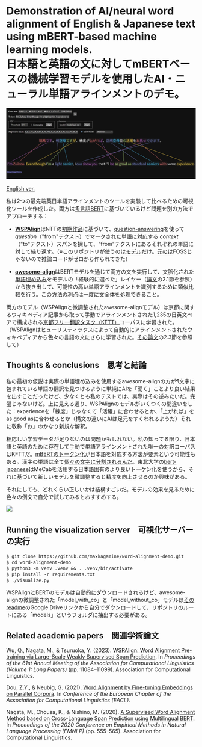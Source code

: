 # Demonstration of AI/neural word alignment of English & Japanese text using mBERT-based machine learning models.<br>日本語と英語の文に対してmBERTベースの機械学習モデルを使用したAI・ニューラル単語アラインメントのデモ｡

![](screenshot.png)

[English ver.](README.md)

私は2つの最先端英日単語アラインメントのツールを実験して比べるための可視化ツールを作成した。両方は[多言語BERT](https://research.google/blog/open-sourcing-bert-state-of-the-art-pre-training-for-natural-language-processing/)に基づいているけど問題を別の方法でアプローチする：

- [**WSPAlign**](https://github.com/qiyuw/WSPAlign)はNTTの[初期作品](https://github.com/nttcslab-nlp/word_align)に基づいて、[question-answering](https://medium.com/analytics-vidhya/question-answering-system-with-bert-ebe1130f8def)を使って _question_（"from"テクスト）でマークされた単語に対応する _context_（"to"テクスト）スパンを探して、"from"テクストにあるそれぞれの単語に対して繰り返す。（※このリポジトリが使うのは[モデル](https://huggingface.co/qiyuw/WSPAlign-ft-kftt)だけ。[元のは](https://github.com/qiyuw/WSPAlign.InferEval)FOSSじゃないので推論コードがゼロから作られてきた）

- [**awesome-align**](https://github.com/neulab/awesome-align)はBERTモデルを通じて両方の文を実行して、文脈化された[単語埋め込み](https://is-rajapaksha.medium.com/bert-word-embeddings-deep-dive-32f6214f02bf)をモデルの「経験的に選べた」レイヤー（[論文](https://arxiv.org/pdf/2101.08231)の2.1節を参照）から抜き出して、可能性の高い単語アラインメントを識別するために類似比較を行う。この方法の利点は一度に文全体を処理できること。

両方のモデル（WSPAlignと微調整されたawesome-alignモデル）は京都に関するウィキペディア記事から取って手動でアラインメントされた1,235の日英文ペアで構成される[京都フリー翻訳タスク（KFTT）](https://www.phontron.com/kftt/index-ja.html)コーパスに学習された。（WSPAlignはヒューリスティックスによって自動的にアラインメントされたウィキペディアから色々の言語の文にさらに学習された。[その論文](https://aclanthology.org/2023.acl-long.621.pdf)の2.3節を参照して）

## Thoughts & conclusions　思考と結論

私の最初の仮説は実際の単語埋め込みを使用するawesome-alignの方が¶文字に包まれている単語の翻訳を見つけるように単純にAIを「聞く」ことより良い結果を出すことだったけど、少なくとも私のテストでは、実際はその逆みたいだ。完璧じゃないけど。上に見える通り、WSPAlignのモデルがいくつくの間違いをした：experienceを「練度」じゃなくて「活躍」に合わせるとか、「上がれば」をas good asに合わせるとか（構文の違いにAIは足元をすくわれるようだ）それに敬称「お」のかなり新規な解釈。

相応しい学習データが足りないのは問題かもしれない。私の知ってる限り、日本語と英語のために存在して手動で単語アラインメントされた唯一の対訳コーパスはKFTTだ。[mBERTのトークン化](https://github.com/google-research/bert/blob/master/multilingual.md#tokenization)が日本語を対応する方法が要素という可能性もある。漢字の単語は全て[個々の文字に分割されるんだ](https://qiita.com/tmitani/items/e520e0a085c9e4ee69ed)。東北大学の[bert-japanese](https://github.com/cl-tohoku/bert-japanese)はMeCabを活用する日本語固有のより良いトーケン化を使うから、それに基づいて新しいモデルを微調整すると精度を向上させるのか興味がある。

それにしても、どれくらい正しいかは結構すごいだ。モデルの効果を見るために色々の例文で自分で試してみるとおすすめする。

![](screenshot-hover.avif)

## Running the visualization server　可視化サーバーの実行

```
$ git clone https://github.com/maxkagamine/word-alignment-demo.git
$ cd word-alignment-demo
$ python3 -m venv .venv && . .venv/bin/activate
$ pip install -r requirements.txt
$ ./visualize.py
```

WSPAlignとBERTのモデルは自動的にダウンロードされるけど、awesome-alignの微調整された「model_with_co」と「model_without_co」モデルは[そのreadme](https://github.com/neulab/awesome-align?tab=readme-ov-file#model-performance)のGoogle Driveリンクから自分でダウンロードして、リポジトリのルートにある「models」というフォルダに抽出する必要がある。 

## Related academic papers　関連学術論文

Wu, Q., Nagata, M., & Tsuruoka, Y. (2023). [WSPAlign: Word Alignment Pre-training via Large-Scale Weakly Supervised Span Prediction](https://aclanthology.org/2023.acl-long.621/). In _Proceedings of the 61st Annual Meeting of the Association for Computational Linguistics (Volume 1: Long Papers)_ (pp. 11084–11099). Association for Computational Linguistics.

Dou, Z.Y., & Neubig, G. (2021). [Word Alignment by Fine-tuning Embeddings on Parallel Corpora](https://arxiv.org/abs/2101.08231). In _Conference of the European Chapter of the Association for Computational Linguistics (EACL)_.

Nagata, M., Chousa, K., & Nishino, M. (2020). [A Supervised Word Alignment Method based on Cross-Language Span Prediction using Multilingual BERT](https://aclanthology.org/2020.emnlp-main.41/). In _Proceedings of the 2020 Conference on Empirical Methods in Natural Language Processing (EMNLP)_ (pp. 555–565). Association for Computational Linguistics.

